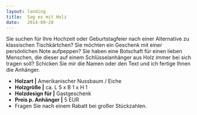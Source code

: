 ```yaml
---
layout: landing
title:  Sag es mit Holz
date:   2014-09-20
---
```


Sie suchen für Ihre Hochzeit oder Geburtstagfeier nach einer Alternative zu klassischen Tischkärtchen? Sie möchten ein Geschenk mit einer persönlichen Note aufpeppen? Sie haben eine Botschaft für einen lieben Menschen, die dieser auf einem Schlüsselanhänger aus Holz immer bei sich tragen soll? Schicken Sie mir die Namen oder den Text und ich fertige Ihnen die Anhänger.

* **Holzart \|** Amerikanischer Nussbaum / Eiche
* **Holzgröße \|** ca. L 5 x B 1 x H 1
* **Holzdesign für \|** Gastgeschenk
* **Preis p. Anhänger \|** 5 EUR
* Fragen Sie nach einem Rabatt bei großer Stückzahlen.
